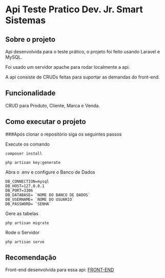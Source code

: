 # Api Teste Pratico Dev. Jr. Smart Sistemas

## Sobre o projeto

Api desenvolvida para o teste prático, o projeto foi feito usando Laravel e MySQL.

Foi usado um servidor apache para rodar localmente a api.

A api consiste de CRUDs feitas para suportar as demandas do front-end.

## Funcionalidade

CRUD para Produto, Cliente, Marca e Venda.

## Como executar o projeto

###Após clonar o repositório siga os seguintes passos

Execute os comando
```
composer install
```
```
php artisan key:generate
```

Abra o .env e configure o Banco de Dados
```
DB_CONNECTION=mysql
DB_HOST=127.0.0.1
DB_PORT=3306
DB_DATABASE= `NOME DO BANCO DE DADOS`
DB_USERNAME= `NOME DO USUARIO`
DB_PASSWORD= `SENHA`
```
Gere as tabelas
```
php artisan migrate
```
Rode o Servidor
```
php artisan serve
```

## Recomendação

Front-end desenvolvida para essa api: <a href="https://github.com/joaovitorjustino/Smart_Sistemas_Teste">FRONT-END</a>





